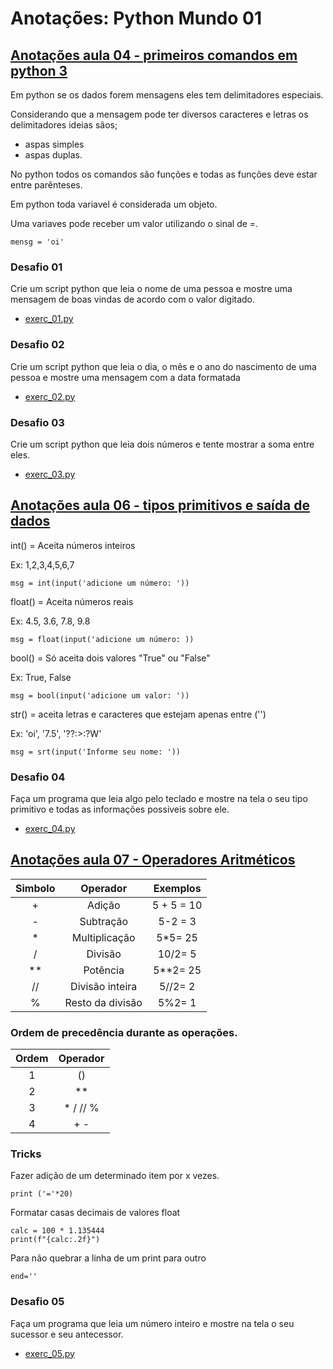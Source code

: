 # Anotações: Python Mundo 01


## [Anotações aula 04 - primeiros comandos em python 3](https://youtu.be/31llNGKWDdo)

Em python se os dados forem mensagens eles tem delimitadores especiais.

Considerando que a mensagem pode ter diversos caracteres e letras os delimitadores ideias sãos;

- aspas simples
- aspas duplas.

No python todos os comandos são funções e todas as funções deve estar entre parênteses.

Em python toda variavel é considerada um objeto.

Uma variaves pode receber um valor utilizando o sinal de =.

    mensg = 'oi'

### Desafio 01

Crie um script python que leia o nome de uma pessoa e mostre uma mensagem de boas vindas de acordo com o valor digitado.

- [exerc_01.py](exerc_01.py)

### Desafio 02

Crie um script python que leia o dia, o mês e o ano do nascimento de uma pessoa e mostre uma mensagem com a data formatada

- [exerc_02.py](exerc_02.py)

### Desafio 03

Crie um script python que leia dois números e tente mostrar a soma entre eles.

- [exerc_03.py](exerc_03.py)

## [Anotações aula 06 - tipos primitivos e saída de dados](https://youtu.be/hdDHg1p3YVc)

int() = Aceita números inteiros

Ex: 1,2,3,4,5,6,7

    msg = int(input('adicione um número: '))

float() = Aceita números reais

Ex: 4.5, 3.6, 7.8, 9.8

    msg = float(input('adicione um número: ))

bool() = Só aceita dois valores "True" ou "False"

Ex: True, False

    msg = bool(input('adicione um valor: '))

str() = aceita letras e caracteres que estejam apenas entre ('')

Ex: 'oi', '7.5', '??:>:?W'

    msg = srt(input('Informe seu nome: '))

### Desafio 04

Faça um programa que leia algo pelo teclado e mostre na tela o seu tipo primitivo e todas as informações possiveis sobre ele.

- [exerc_04.py](exerc_04.py)

## [Anotações aula 07 - Operadores Aritméticos](https://youtu.be/Vw6gLypRKmY)

|Simbolo|Operador| Exemplos |
|:---:|:----:| :-----: |
|+|Adição| 5 + 5 = 10
|-|Subtração| 5-2 = 3
|*|Multiplicação| 5*5= 25
|/|Divisão|10/2= 5
|**|Potência|5**2= 25
|//|Divisão inteira|5//2= 2
|%|Resto da divisão|5%2= 1

### Ordem de precedência durante as operações.

|Ordem|Operador
|:---:|:----:|
|1|()
|2|**
|3|* / // %
|4| + -

### Tricks

Fazer adição de um determinado item por x vezes.
    
    print ('='*20)

Formatar casas decimais de valores float

    calc = 100 * 1.135444
    print(f"{calc:.2f}")

Para não quebrar a linha de um print para outro

    end=''
### Desafio 05

Faça um programa que leia um número inteiro e mostre na tela o seu sucessor e seu antecessor.

- [exerc_05.py](exerc_05.py)